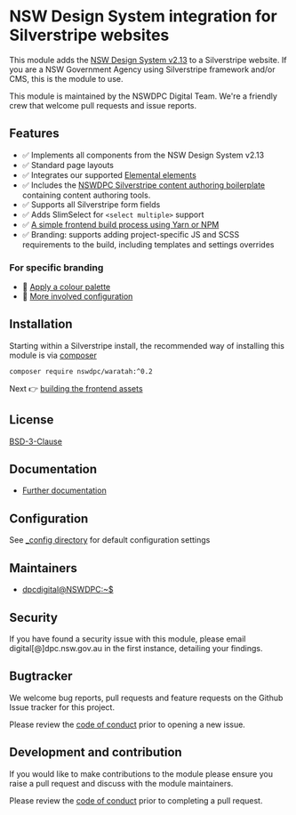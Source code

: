 # NSW Design System integration for Silverstripe websites

This module adds the [NSW Design System v2.13](https://github.com/digitalnsw/nsw-design-system) to a Silverstripe website. If you are a NSW Government Agency using Silverstripe framework and/or CMS, this is the module to use.

This module is maintained by the NSWDPC Digital Team. We're a friendly crew that welcome pull requests and issue reports.

## Features

+ ✅ Implements all components from the NSW Design System v2.13
+ ✅ Standard page layouts
+ ✅ Integrates our supported [Elemental elements](https://github.com/silverstripe/silverstripe-elemental)
+ ✅ Includes the [NSWDPC Silverstripe content authoring boilerplate](https://github.com/nswdpc/silverstripe-content-boilerplate) containing content authoring tools.
+ ✅ Supports all Silverstripe form fields
+ ✅ Adds SlimSelect for `<select multiple>` support
+ ✅ [A simple frontend build process using Yarn or NPM](./docs/en/001_index.md)
+ ✅ Branding: supports adding project-specific JS and SCSS requirements to the build, including templates and settings overrides

### For specific branding

+ 🎨 [Apply a colour palette](./docs/en/100_branding.md)
+ 🧠 [More involved configuration](./docs/en/101_advanced_configuration.md)

## Installation

Starting within a Silverstripe install, the recommended way of installing this module is via [composer](https://getcomposer.org/download/)

```shell
composer require nswdpc/waratah:^0.2
```

Next 👉 [building the frontend assets](./docs/en/001_index.md)

## License

[BSD-3-Clause](./LICENSE.md)

## Documentation

* [Further documentation](./docs/en/001_index.md)

## Configuration

See [_config directory](./_config) for default configuration settings

## Maintainers

+ [dpcdigital@NSWDPC:~$](https://dpc.nsw.gov.au)

## Security

If you have found a security issue with this module, please email digital[@]dpc.nsw.gov.au in the first instance, detailing your findings.

## Bugtracker

We welcome bug reports, pull requests and feature requests on the Github Issue tracker for this project.

Please review the [code of conduct](./code-of-conduct.md) prior to opening a new issue.

## Development and contribution

If you would like to make contributions to the module please ensure you raise a pull request and discuss with the module maintainers.

Please review the [code of conduct](./code-of-conduct.md) prior to completing a pull request.
